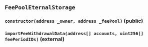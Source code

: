 ## `FeePoolEternalStorage`

### `constructor(address _owner, address _feePool)` (public)

### `importFeeWithdrawalData(address[] accounts, uint256[] feePeriodIDs)` (external)

